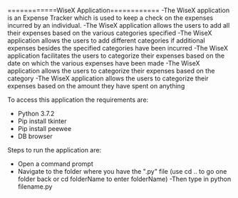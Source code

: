 ============WiseX Application============
-The WiseX application is an Expense Tracker which is used to keep a check on the expenses incurred by an individual.
-The WiseX application allows the users to add all their expenses based on the various categories specified 
-The WiseX application allows the users to add different categories if additional expenses besides the specified categories have been incurred
-The WiseX application facilitates the users to categorize their expenses based on the date on which the various expenses have been made
-The WiseX application allows the users to categorize their expenses based on the category 
-The WiseX application allows the users to categorize their expenses based on the amount they have spent on anything 


To access this application the requirements are:
- Python 3.7.2
- Pip install tkinter
- Pip install peewee
- DB browser

Steps to run the application are:
- Open a command prompt
- Navigate to the folder where you have the ".py" file (use cd .. to go one folder back or cd folderName to enter folderName)
-Then type in python filename.py
